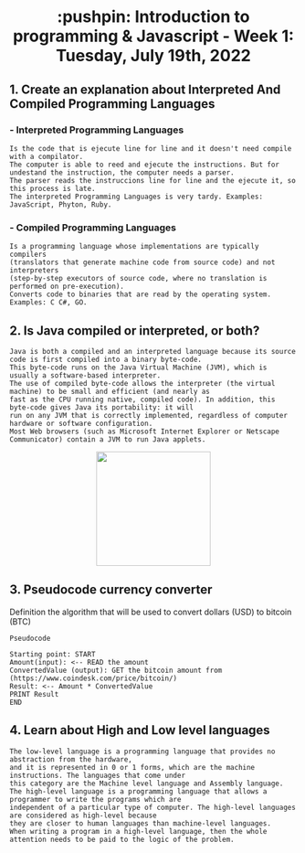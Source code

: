<h1 align="center">:pushpin: Introduction to programming & Javascript - Week 1: Tuesday, July 19th, 2022</h1>

<h2> 1. Create an explanation about Interpreted And Compiled Programming Languages</h2>

<h3>- Interpreted Programming Languages</h3>
    
    Is the code that is ejecute line for line and it doesn't need compile with a compilator. 
    The computer is able to reed and ejecute the instructions. But for undestand the instruction, the computer needs a parser. 
    The parser reads the instruccions line for line and the ejecute it, so this process is late. 
    The interpreted Programming Languages is very tardy. Examples: JavaScript, Phyton, Ruby.

<h3>- Compiled Programming Languages</h3>

    Is a programming language whose implementations are typically compilers 
    (translators that generate machine code from source code) and not interpreters 
    (step-by-step executors of source code, where no translation is performed on pre-execution). 
    Converts code to binaries that are read by the operating system. Examples: C C#, GO.

<h2>2. Is Java compiled or interpreted, or both?</h2>

    Java is both a compiled and an interpreted language because its source code is first compiled into a binary byte-code. 
    This byte-code runs on the Java Virtual Machine (JVM), which is usually a software-based interpreter. 
    The use of compiled byte-code allows the interpreter (the virtual machine) to be small and efficient (and nearly as
    fast as the CPU running native, compiled code). In addition, this byte-code gives Java its portability: it will 
    run on any JVM that is correctly implemented, regardless of computer hardware or software configuration. 
    Most Web browsers (such as Microsoft Internet Explorer or Netscape Communicator) contain a JVM to run Java applets.
<div align="center"><img src="https://finematics.com/wp-content/uploads/2020/06/compiled-vs-interpreted-java-1024x479.png" with="200px" height="200px" /></div>

<h2>3. Pseudocode currency converter</h2>
<p>Definition the algorithm that will be used to convert dollars (USD) to bitcoin (BTC)</p>

`Pseudocode`
    
    Starting point: START
    Amount(input): <-- READ the amount
    ConvertedValue (output): GET the bitcoin amount from (https://www.coindesk.com/price/bitcoin/)
    Result: <-- Amount * ConvertedValue 
    PRINT Result
    END
 
 <h2>4. Learn about High and Low level languages</h2>
 
    The low-level language is a programming language that provides no abstraction from the hardware, 
    and it is represented in 0 or 1 forms, which are the machine instructions. The languages that come under 
    this category are the Machine level language and Assembly language.
    The high-level language is a programming language that allows a programmer to write the programs which are 
    independent of a particular type of computer. The high-level languages are considered as high-level because 
    they are closer to human languages than machine-level languages.
    When writing a program in a high-level language, then the whole attention needs to be paid to the logic of the problem.
